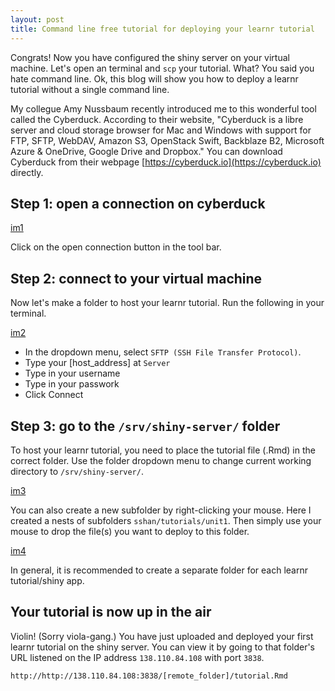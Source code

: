 ```yaml
---
layout: post
title: Command line free tutorial for deploying your learnr tutorial
---
```


Congrats! Now you have configured the shiny server on your virtual machine. Let's open an terminal and `scp` your tutorial. What? You said you hate command line. Ok, this blog will show you how to deploy a learnr tutorial without a single command line.

My collegue Amy Nussbaum recently introduced me to this wonderful tool called the Cyberduck. According to their website, "Cyberduck is a libre server and cloud storage browser for Mac and Windows with support for FTP, SFTP, WebDAV, Amazon S3, OpenStack Swift, Backblaze B2, Microsoft Azure & OneDrive, Google Drive and Dropbox." You can download Cyberduck from their webpage [https://cyberduck.io](https://cyberduck.io) directly. 

## Step 1: open a connection on cyberduck

[im1](https://github.com/sshanshans/writing/blob/master/images/post/cyberduck1)

Click on the open connection button in the tool bar.

## Step 2: connect to your virtual machine
Now let's make a folder to host your learnr tutorial. Run the following in your terminal.

[im2](https://github.com/sshanshans/writing/blob/master/images/post/cyberduck2)

- In the dropdown menu, select  `SFTP (SSH File Transfer Protocol)`.
- Type your [host_address] at `Server`
- Type in your username
- Type in your passwork
- Click Connect

## Step 3: go to the `/srv/shiny-server/` folder
To host your learnr tutorial, you need to place the tutorial file (.Rmd) in the correct folder. Use the folder dropdown menu to change current working directory to `/srv/shiny-server/`. 

[im3](https://github.com/sshanshans/writing/blob/master/images/post/cyberduck3)

You can also create a new subfolder by right-clicking your mouse. Here I created a nests of subfolders `sshan/tutorials/unit1`.  Then simply use your mouse to drop the file(s) you want to deploy to this folder.

[im4](https://github.com/sshanshans/writing/blob/master/images/post/cyberduck4)


In general, it is recommended to create a separate folder for each learnr tutorial/shiny app. 

## Your tutorial is now up in the air
Violin! (Sorry viola-gang.) You have just uploaded and deployed your first learnr tutorial on the shiny server. You can view it by going to that folder's URL listened on the IP address `138.110.84.108`  with port `3838`. 
```
http://http://138.110.84.108:3838/[remote_folder]/tutorial.Rmd
```
